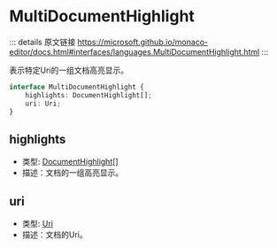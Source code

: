 # MultiDocumentHighlight

<backTop />
        
::: details 原文链接
https://microsoft.github.io/monaco-editor/docs.html#interfaces/languages.MultiDocumentHighlight.html
:::

表示特定Uri的一组文档高亮显示。

```ts
interface MultiDocumentHighlight {
    highlights: DocumentHighlight[];
    uri: Uri;
}
```

## highlights
- 类型: [DocumentHighlight](/api/languages/DocumentHighlight.md)[]
- 描述：文档的一组高亮显示。
## uri
- 类型: [Uri](/api/Uri.md)
- 描述：文档的Uri。